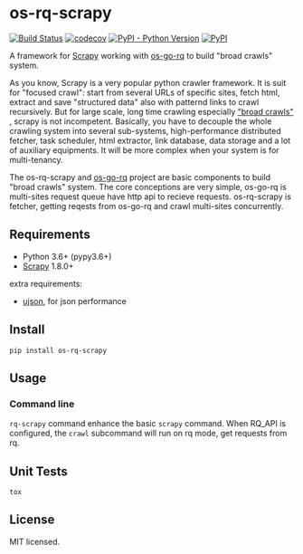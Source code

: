 # os-rq-scrapy

[![Build Status](https://www.travis-ci.org/cfhamlet/os-rq-scrapy.svg?branch=master)](https://www.travis-ci.org/cfhamlet/os-rq-scrapy)
[![codecov](https://codecov.io/gh/cfhamlet/os-rq-scrapy/branch/master/graph/badge.svg)](https://codecov.io/gh/cfhamlet/os-rq-scrapy)
[![PyPI - Python Version](https://img.shields.io/pypi/pyversions/os-rq-scrapy.svg)](https://pypi.python.org/pypi/os-rq-scrapy)
[![PyPI](https://img.shields.io/pypi/v/os-rq-scrapy.svg)](https://pypi.python.org/pypi/os-rq-scrapy)


A framework for [Scrapy](https://github.com/scrapy/scrapy) working with [os-go-rq](https://github.com/cfhamlet/os-go-rq) to build "broad crawls" system.

As you know, Scrapy is a very popular python crawler framework. It is suit for "focused crawl": start from several URLs of specific sites, fetch html, extract and save "structured data" also with patternd links to crawl recursively. But for large scale, long time crawling especially ["broad crawls" ](https://docs.scrapy.org/en/latest/topics/broad-crawls.html), scrapy is not incompetent. Basically, you have to decouple the whole crawling system into several sub-systems, high-performance distributed fetcher, task scheduler, html extractor, link database, data storage and a lot of auxiliary equipments. It will be more complex when your system is for multi-tenancy.

The os-rq-scrapy and [os-go-rq](https://github.com/cfhamlet/os-go-rq) project are basic components to build "broad crawls" system. The core conceptions are very simple, os-go-rq is multi-sites request queue have http api to recieve requests. os-rq-scrapy is fetcher, getting reqests from os-go-rq and crawl multi-sites concurrently. 


## Requirements

* Python 3.6+ (pypy3.6+)
* [Scrapy](https://github.com/scrapy/scrapy) 1.8.0+

extra requirements:

* [ujson](https://github.com/ultrajson/ultrajson), for json performance

## Install

```
pip install os-rq-scrapy
```

## Usage

### Command line

``rq-scrapy`` command enhance the basic ``scrapy`` command. When RQ_API is configured, the ``crawl`` subcommand will run on rq mode, get requests from rq.

## Unit Tests

```
tox
```

## License

MIT licensed.
